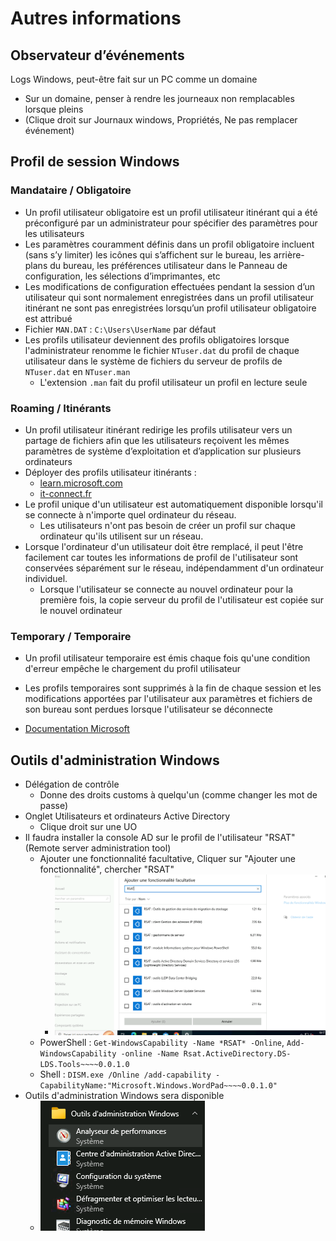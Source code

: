 # Autres informations
## Observateur d’événements
Logs Windows, peut-être fait sur un PC comme un domaine
- Sur un domaine, penser à rendre les journeaux non remplacables lorsque pleins
- (Clique droit sur Journaux windows, Propriétés, Ne pas remplacer événement)

## Profil de session Windows
### Mandataire / Obligatoire
  - Un profil utilisateur obligatoire est un profil utilisateur itinérant qui a été préconfiguré par un administrateur pour spécifier des paramètres pour les utilisateurs
  - Les paramètres couramment définis dans un profil obligatoire incluent (sans s’y limiter) les icônes qui s’affichent sur le bureau, les arrière-plans du bureau, les préférences utilisateur dans le Panneau de configuration, les sélections d’imprimantes, etc
  - Les modifications de configuration effectuées pendant la session d’un utilisateur qui sont normalement enregistrées dans un profil utilisateur itinérant ne sont pas enregistrées lorsqu’un profil utilisateur obligatoire est attribué
  - Fichier `MAN.DAT` : `C:\Users\UserName` par défaut
  - Les profils utilisateur deviennent des profils obligatoires lorsque l'administrateur renomme le fichier `NTuser.dat` du profil de chaque utilisateur dans le système de fichiers du serveur de profils de `NTuser.dat` en `NTuser.man`
    - L'extension `.man` fait du profil utilisateur un profil en lecture seule

### Roaming / Itinérants
  - Un profil utilisateur itinérant redirige les profils utilisateur vers un partage de fichiers afin que les utilisateurs reçoivent les mêmes paramètres de système d’exploitation et d’application sur plusieurs ordinateurs
  - Déployer des profils utilisateur itinérants : 
    - [learn.microsoft.com](https://learn.microsoft.com/fr-fr/windows-server/storage/folder-redirection/deploy-roaming-user-profiles)
    - [it-connect.fr](https://www.it-connect.fr/active-directory-creer-des-profils-itinerants-pour-ses-utilisateurs/)
  - Le profil unique d'un utilisateur est automatiquement disponible lorsqu'il se connecte à n'importe quel ordinateur du réseau.  
    - Les utilisateurs n'ont pas besoin de créer un profil sur chaque ordinateur qu'ils utilisent sur un réseau.
  - Lorsque l'ordinateur d'un utilisateur doit être remplacé, il peut l'être facilement car toutes les informations de profil de l'utilisateur sont conservées séparément sur le réseau, indépendamment d'un ordinateur individuel.  
    - Lorsque l'utilisateur se connecte au nouvel ordinateur pour la première fois, la copie serveur du profil de l'utilisateur est copiée sur le nouvel ordinateur

### Temporary / Temporaire
- Un profil utilisateur temporaire est émis chaque fois qu'une condition d'erreur empêche le chargement du profil utilisateur
- Les profils temporaires sont supprimés à la fin de chaque session et les modifications apportées par l'utilisateur aux paramètres et fichiers de son bureau sont perdues lorsque l'utilisateur se déconnecte

- [Documentation Microsoft](https://learn.microsoft.com/en-us/previous-versions/windows/desktop/legacy/bb776898(v=vs.85))

## Outils d'administration Windows
- Délégation de contrôle
  - Donne des droits customs à quelqu'un (comme changer les mot de passe)
- Onglet Utilisateurs et ordinateurs Active Directory
  - Clique droit sur une UO 
- Il faudra installer la console AD sur le profil de l'utilisateur "RSAT" (Remote server administration tool)
  - Ajouter une fonctionnalité facultative, Cliquer sur "Ajouter une fonctionnalité", chercher "RSAT"
    - ![Image RSAT](https://github.com/Altherneum/.github/blob/main/note/assets/images/RSAT.png?raw=true)
  - PowerShell : `Get-WindowsCapability -Name *RSAT* -Online`, `Add-WindowsCapability -online -Name Rsat.ActiveDirectory.DS-LDS.Tools~~~~0.0.1.0`
  - Shell : `DISM.exe /Online /add-capability -CapabilityName:"Microsoft.Windows.WordPad~~~~0.0.1.0"`
- Outils d'administration Windows sera disponible
  - ![Dans le menu Windows](https://github.com/Altherneum/.github/blob/main/note/assets/images/OutilsAdministrationWin.png?raw=true)